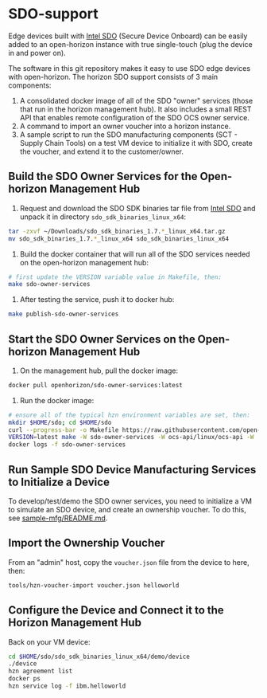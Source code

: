 # SDO-support

Edge devices built with [Intel SDO](https://software.intel.com/en-us/secure-device-onboard) (Secure Device Onboard) can be easily added to an open-horizon instance with true single-touch (plug the device in and power on).

The software in this git repository makes it easy to use SDO edge devices with open-horizon. The horizon SDO support consists of 3 main components:

1. A consolidated docker image of all of the SDO "owner" services (those that run in the horizon management hub). It also includes a small REST API that enables remote configuration of the SDO OCS owner service.
1. A command to import an owner voucher into a horizon instance.
1. A sample script to run the SDO manufacturing components (SCT - Supply Chain Tools) on a test VM device to initialize it with SDO, create the voucher, and extend it to the customer/owner.

## Build the SDO Owner Services for the Open-horizon Management Hub

1. Request and download the SDO SDK binaries tar file from [Intel SDO](https://software.intel.com/en-us/secure-device-onboard) and unpack it in directory `sdo_sdk_binaries_linux_x64`:

  ```bash
  tar -zxvf ~/Downloads/sdo_sdk_binaries_1.7.*_linux_x64.tar.gz
  mv sdo_sdk_binaries_1.7.*_linux_x64 sdo_sdk_binaries_linux_x64
  ```

1. Build the docker container that will run all of the SDO services needed on the open-horizon management hub:

  ```bash
  # first update the VERSION variable value in Makefile, then:
  make sdo-owner-services
  ```

1. After testing the service, push it to docker hub:

  ```bash
  make publish-sdo-owner-services
  ```

## Start the SDO Owner Services on the Open-horizon Management Hub

1. On the management hub, pull the docker image:

  ```bash
  docker pull openhorizon/sdo-owner-services:latest
  ```

1. Run the docker image:

  ```bash
  # ensure all of the typical hzn environment variables are set, then:
  mkdir $HOME/sdo; cd $HOME/sdo
  curl --progress-bar -o Makefile https://raw.githubusercontent.com/open-horizon/SDO-support/master/Makefile
  VERSION=latest make -W sdo-owner-services -W ocs-api/linux/ocs-api -W 'ocs-api/*.go' -W 'ocs-api/*/*.go' pull-sdo-owner-services run-sdo-owner-services
  docker logs -f sdo-owner-services
  ```

## Run Sample SDO Device Manufacturing Services to Initialize a Device

To develop/test/demo the SDO owner services, you need to initialize a VM to simulate an SDO device, and create an ownership voucher. To do this, see [sample-mfg/README.md](sample-mfg/README.md).

## Import the Ownership Voucher

From an "admin" host, copy the `voucher.json` file from the device to here, then:

```bash
tools/hzn-voucher-import voucher.json helloworld
```

## Configure the Device and Connect it to the Horizon Management Hub

Back on your VM device:

```bash
cd $HOME/sdo/sdo_sdk_binaries_linux_x64/demo/device
./device
hzn agreement list
docker ps
hzn service log -f ibm.helloworld
```
